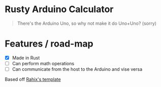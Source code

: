 # Rusty Arduino Calculator

> There's the Arduino Uno, so why not make it do Uno+Uno? (sorry)

# Features / road-map

-   [x] Made in Rust
-   [ ] Can perform math operations
-   [ ] Can communicate from the host to the Arduino and vise versa

Based off [Rahix's template](https://github.com/Rahix/avr-hal-template)
